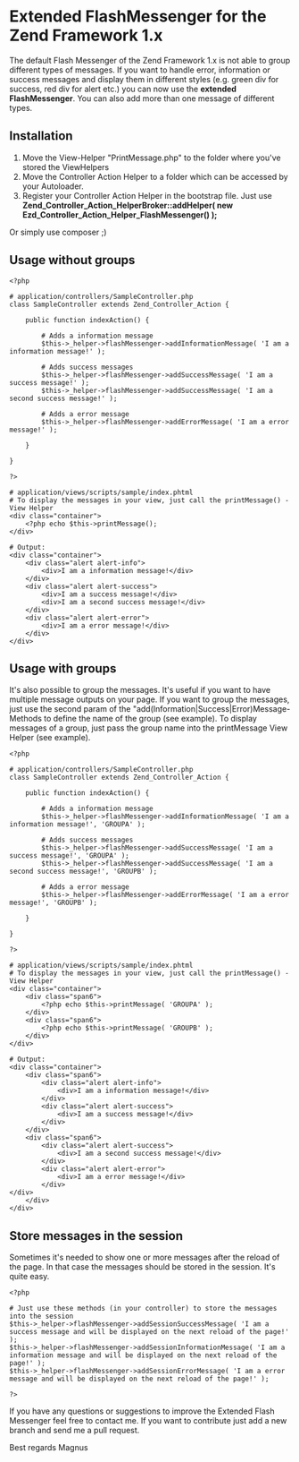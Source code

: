 Extended FlashMessenger for the Zend Framework 1.x
============================

The default Flash Messenger of the Zend Framework 1.x is not able to group different types of messages. If you want to handle error, information or success messages and display them in
different styles (e.g. green div for success, red div for alert etc.) you can now use the **extended FlashMessenger**. You can also add more than one message of different types.

Installation
--------
1. Move the View-Helper "PrintMessage.php" to the folder where you've stored the ViewHelpers
2. Move the Controller Action Helper to a folder which can be accessed by your Autoloader.
3. Register your Controller Action Helper in the bootstrap file. Just use **Zend_Controller_Action_HelperBroker::addHelper( new Ezd_Controller_Action_Helper_FlashMessenger() );** 

Or simply use composer ;)

Usage without groups
--------
	<?php
	
	# application/controllers/SampleController.php	
	class SampleController extends Zend_Controller_Action {
	
		public function indexAction() {
		
			# Adds a information message
			$this->_helper->flashMessenger->addInformationMessage( 'I am a information message!' );
			
			# Adds success messages
			$this->_helper->flashMessenger->addSuccessMessage( 'I am a success message!' );
			$this->_helper->flashMessenger->addSuccessMessage( 'I am a second success message!' );
			
			# Adds a error message
			$this->_helper->flashMessenger->addErrorMessage( 'I am a error message!' );
		
		}
	
	}
	
	?>
	
	# application/views/scripts/sample/index.phtml
	# To display the messages in your view, just call the printMessage() - View Helper
	<div class="container">
		<?php echo $this->printMessage();
	</div>
	
	# Output:
	<div class="container">
		<div class="alert alert-info">
			<div>I am a information message!</div>
		</div>	
		<div class="alert alert-success">
			<div>I am a success message!</div>
			<div>I am a second success message!</div>
		</div>
		<div class="alert alert-error">
			<div>I am a error message!</div>
		</div>
	</div>
	
Usage with groups
--------
It's also possible to group the messages. It's useful if you want to have multiple message outputs on your page.
If you want to group the messages, just use the second param of the "add(Information|Success|Error)Message-Methods to define the name of the group (see example).
To display messages of a group, just pass the group name into the printMessage View Helper (see example).

	<?php
	
	# application/controllers/SampleController.php	
	class SampleController extends Zend_Controller_Action {
	
		public function indexAction() {
		
			# Adds a information message
			$this->_helper->flashMessenger->addInformationMessage( 'I am a information message!', 'GROUPA' );
			
			# Adds success messages
			$this->_helper->flashMessenger->addSuccessMessage( 'I am a success message!', 'GROUPA' );
			$this->_helper->flashMessenger->addSuccessMessage( 'I am a second success message!', 'GROUPB' );
			
			# Adds a error message
			$this->_helper->flashMessenger->addErrorMessage( 'I am a error message!', 'GROUPB' );
		
		}
	
	}
	
	?>
	
	# application/views/scripts/sample/index.phtml
	# To display the messages in your view, just call the printMessage() - View Helper
	<div class="container">
		<div class="span6">
			<?php echo $this->printMessage( 'GROUPA' );
		</div>
		<div class="span6">
			<?php echo $this->printMessage( 'GROUPB' );
		</div>		
	</div>
	
	# Output:
	<div class="container">
		<div class="span6">
			<div class="alert alert-info">
				<div>I am a information message!</div>
			</div>	
			<div class="alert alert-success">
				<div>I am a success message!</div>
			</div>
		</div>
		<div class="span6">
			<div class="alert alert-success">
				<div>I am a second success message!</div>
			</div>		
			<div class="alert alert-error">
				<div>I am a error message!</div>
			</div>
	</div>
		</div>
	</div>
	
Store messages in the session
--------
Sometimes it's needed to show one or more messages after the reload of the page. In that case the messages should be stored in the session.
It's quite easy. 

	<?php
	
	# Just use these methods (in your controller) to store the messages into the session
	$this->_helper->flashMessenger->addSessionSuccessMessage( 'I am a success message and will be displayed on the next reload of the page!' );
	$this->_helper->flashMessenger->addSessionInformationMessage( 'I am a information message and will be displayed on the next reload of the page!' );
	$this->_helper->flashMessenger->addSessionErrorMessage( 'I am a error message and will be displayed on the next reload of the page!' );
	
	?>
	
If you have any questions or suggestions to improve the Extended Flash Messenger feel free to contact me. If you want to contribute just add a new branch and send me a pull request.

Best regards
Magnus
	
